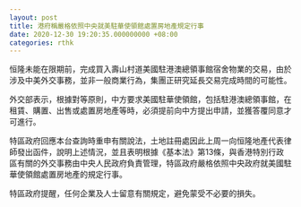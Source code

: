 ```yaml
---
layout: post
title: 港府稱嚴格依照中央就美駐華使領館處置房地產規定行事
date: 2020-12-30 19:20:35.000000000 +08:00
categories: rthk
---
```


恒隆未能在限期前，完成買入壽山村道美國駐港澳總領事館宿舍物業的交易，由於涉及中美外交事務，並非一般商業行為，集團正研究延長交易完成時間的可能性。

外交部表示，根據對等原則，中方要求美國駐華使領館，包括駐港澳總領事館，在租賃、購置、出售或處置房地產等時，必須提前向中方提出申請，並獲答覆同意才可進行。

特區政府回應本台查詢時重申有關說法，土地註冊處因此上周一向恒隆地產代表律師發出函件，說明上述情況，並且表明根據《基本法》第13條，與香港特別行政區有關的外交事務由中央人民政府負責管理，特區政府嚴格依照中央政府就美國駐華使領館處置房地產的規定行事。

特區政府提醒，任何企業及人士留意有關規定，避免蒙受不必要的損失。
